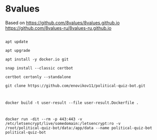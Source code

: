 # 8values
Based on https://github.com/8values/8values.github.io https://github.com/8values-ru/8values-ru.github.io

<code>
apt update<br/>
apt upgrade<br/>
apt install -y docker.io git<br/>
snap install --classic certbot<br/>
certbot certonly --standalone<br/>
git clone https://github.com/enovikov11/political-quiz-bot.git<br/>

docker build -t user-result --file user-result.Dockerfile .<br/>

docker run -dit --rm -p 443:443 -v /etc/letsencrypt/live/somedomain:/letsencrypt:ro -v /root/political-quiz-bot/data:/app/data --name political-quiz-bot political-quiz-bot

</code>




